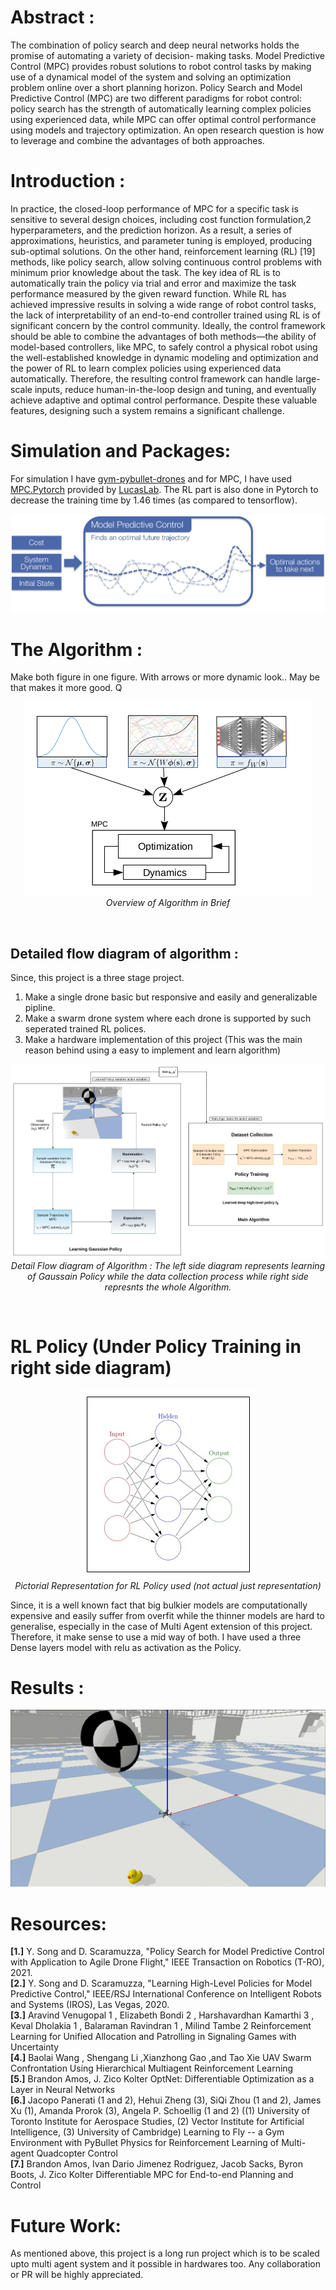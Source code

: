 # Abstract : 
The combination of policy search and deep neural networks holds the promise of automating a variety of decision- making tasks. Model Predictive Control (MPC) provides robust solutions to robot control tasks by making use of a dynamical model of the system and solving an optimization problem online over a short planning horizon. Policy Search and Model Predictive Control (MPC) are two different paradigms for robot control: policy search has the strength of automatically learning complex policies using experienced data, while MPC can offer optimal control performance using models and trajectory optimization. An open research question is how to leverage and combine the advantages of both approaches.

# Introduction :
In practice, the closed-loop performance of MPC for a specific task is sensitive to several design choices, including cost function formulation,2 hyperparameters, and the prediction horizon. As a result, a series of approximations, heuristics, and parameter tuning is
employed, producing sub-optimal solutions. On the other hand, reinforcement learning (RL) [19] methods, like policy search, allow solving continuous control problems with minimum prior knowledge about the task. The key idea of RL is to automatically train the policy via trial and error and maximize the task performance measured by the given reward function. While RL has achieved impressive results in solving a wide range of robot control tasks, the lack of interpretability of an end-to-end controller trained using RL is of significant concern by the control community.
Ideally, the control framework should be able to combine the advantages of both methods—the ability of model-based controllers, like MPC, to safely control a physical robot using the well-established knowledge in dynamic modeling and optimization and the power of RL to learn complex policies using experienced data automatically. Therefore, the resulting control framework can handle large-scale inputs, reduce human-in-the-loop design and tuning, and eventually achieve adaptive and optimal control performance. Despite these valuable features, designing such a system remains a
significant challenge.

# Simulation and Packages:

For simulation I have <a href="https://github.com/utiasDSL/gym-pybullet-drones">gym-pybullet-drones</a> and for MPC, I have used <a href="https://github.com/locuslab/mpc.pytorch">MPC.Pytorch</a> provided by <a href="https://locuslab.github.io/mpc.pytorch/">LucasLab<a/>. The RL part is also done in Pytorch to decrease the training time by 1.46 times (as compared to tensorflow).

<p align="center"><img src="./media/mpc.png"/></p>

# The Algorithm :

Make both figure in one figure. With arrows or more dynamic look.. May be that makes it more good. Q

<p align="center"><img src = "./media/1.png"/><br><em>Overview of Algorithm in Brief</em></p>
<br>

## Detailed flow diagram of algorithm :
Since, this project is a three stage project.
<ol>
  <li>Make a single drone basic but responsive and easily and generalizable pipline.</li>
  <li>Make a swarm drone system where each drone is supported by such seperated trained RL polices.</li>
  <li>Make a hardware implementation of this project (This was the main reason behind using a easy to implement and learn algorithm)</li>
</ol>
<p align = "center"><img src = "./media/Algorithm.jpg"/><br><em>Detail Flow diagram of Algorithm : The left side diagram represents learning of Gaussain Policy while the data collection process while right side represnts the whole Algorithm.</em></p>

<br>
  
# RL Policy (Under Policy Training in right side diagram)
<p align="center"><img src="./media/NN.jpg"/><br><em>Pictorial Representation for RL Policy used (not actual just representation)</em></p>
Since, it is a well known fact that big bulkier models are computationally expensive and easily suffer from overfit while the thinner models are hard to generalise, especially in the case of Multi Agent extension of this project. Therefore, it make sense to use a mid way of both. I have used a three Dense layers model with relu as activation as the Policy.

# Results : 

<p align="center"><img src="./media/drone_perf.gif"/></p>

# Resources:

**[1.]** Y. Song and D. Scaramuzza, "Policy Search for Model Predictive Control with Application to Agile Drone Flight," IEEE Transaction on Robotics (T-RO), 2021.<br>
**[2.]** Y. Song and D. Scaramuzza, "Learning High-Level Policies for Model Predictive Control," IEEE/RSJ International Conference on Intelligent Robots and Systems (IROS), Las Vegas, 2020.<br> 
**[3.]** Aravind Venugopal 1 , Elizabeth Bondi 2 , Harshavardhan Kamarthi 3 , Keval Dholakia 1 , Balaraman Ravindran 1 , Milind Tambe 2 Reinforcement Learning for Unified Allocation and Patrolling in Signaling Games with Uncertainty<br>
**[4.]** Baolai Wang , Shengang Li ,Xianzhong Gao ,and Tao Xie UAV Swarm Confrontation Using Hierarchical Multiagent Reinforcement Learning<br>
**[5.]** Brandon Amos, J. Zico Kolter OptNet: Differentiable Optimization as a Layer in Neural Networks<br>
**[6.]** Jacopo Panerati (1 and 2), Hehui Zheng (3), SiQi Zhou (1 and 2), James Xu (1), Amanda Prorok (3), Angela P. Schoellig (1 and 2) ((1) University of Toronto Institute for Aerospace Studies, (2) Vector Institute for Artificial Intelligence, (3) University of Cambridge) Learning to Fly -- a Gym Environment with PyBullet Physics for Reinforcement Learning of Multi-agent Quadcopter Control<br>
**[7.]** Brandon Amos, Ivan Dario Jimenez Rodriguez, Jacob Sacks, Byron Boots, J. Zico Kolter Differentiable MPC for End-to-end Planning and Control


# Future Work:
  
As mentioned above, this project is a long run project which is to be scaled upto multi agent system and it possible in hardwares too.
Any collaboration or PR will be highly appreciated.

